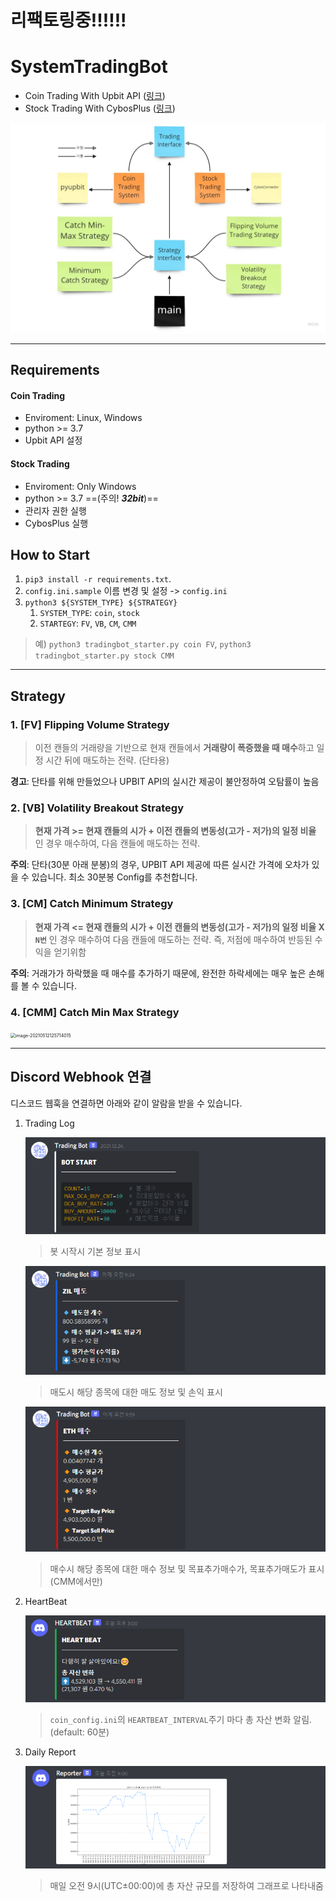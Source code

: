 # 리팩토링중!!!!!!
# SystemTradingBot

- Coin Trading With Upbit API ([링크](https://docs.upbit.com/))
- Stock Trading With CybosPlus ([링크](https://money2.daishin.com/E5/WTS/Customer/GuideTrading/DW_CybosPlus_Page.aspx?p=8812&v=8632&m=9508))

<img src="_img/SystemTrading.jpg" alt="SystemTrading.jpg" style="zoom: 50%;" />

---
## Requirements
#### Coin Trading

- Enviroment: Linux, Windows
- python >= 3.7
- Upbit API 설정

#### Stock Trading

- Enviroment: Only Windows
- python >= 3.7   ==(주의! **_32bit_**)==
- 관리자 권한 실행
- CybosPlus 실행

## How to Start
1. `pip3 install -r requirements.txt`.
2. `config.ini.sample` 이름 변경 및 설정 -> `config.ini`
3. `python3 ${SYSTEM_TYPE} ${STRATEGY}`
   1. `SYSTEM_TYPE`: `coin`, `stock`
   2. `STARTEGY`: `FV`, `VB`, `CM`, `CMM`
   
> 예) `python3 tradingbot_starter.py coin FV`, `python3 tradingbot_starter.py stock CMM`
---
## Strategy
### 1. [FV] Flipping Volume Strategy
> 이전 캔들의 거래량을 기반으로 현재 캔들에서 **거래량이 폭증했을 때 매수**하고 일정 시간 뒤에 매도하는 전략. (단타용)
>

**경고**: 단타를 위해 만들었으나 UPBIT API의 실시간 제공이 불안정하여 오탐률이 높음

### 2. [VB] Volatility Breakout Strategy
> **현재 가격 >= 현재 캔들의 시가 + 이전 캔들의 변동성(고가 - 저가)의 일정 비율** 인 경우 매수하여, 다음 캔들에 매도하는 전략.
>

**주의**: 단타(30분 아래 분봉)의 경우, UPBIT API 제공에 따른 실시간 가격에 오차가 있을 수 있습니다. 최소 30분봉 Config를 추천합니다.

### 3. [CM] Catch Minimum Strategy

>   **현재 가격 <= 현재 캔들의 시가 + 이전 캔들의 변동성(고가 - 저가)의 일정 비율 X `N번`** 인 경우 매수하여 다음 캔들에 매도하는 전략. 즉, 저점에 매수하여 반등된 수익을 얻기위함

**주의**: 거래가가 하락했을 때 매수를 추가하기 때문에, 완전한 하락세에는 매우 높은 손해를 볼 수 있습니다.

### 4. [CMM] Catch Min Max Strategy

<img src="_img/image-20210512125714015.png" alt="image-20210512125714015" style="zoom: 50%;" />

---

## Discord Webhook 연결

디스코드 웹훅을 연결하면 아래와 같이 알람을 받을 수 있습니다.

1. Trading Log

   ![image-20211228152114317](_img/image-20211228152114317.png)

   > 봇 시작시 기본 정보 표시

   ![image-20211228152128791](_img/image-20211228152128791.png)

   > 매도시 해당 종목에 대한 매도 정보 및 손익 표시

   ![image-20211228152139716](_img/image-20211228152139716.png)

   > 매수시 해당 종목에 대한 매수 정보 및 목표추가매수가, 목표추가매도가 표시(CMM에서만)

2. HeartBeat

   ![image-20211228152209063](_img/image-20211228152209063.png)

   > `coin_config.ini`의 `HEARTBEAT_INTERVAL`주기 마다 총 자산 변화 알림. (default: 60분)

3. Daily Report

   ![image-20211228152229823](_img/image-20211228152229823.png)

   > 매일 오전 9시(UTC±00:00)에 총 자산 규모를 저장하여 그래프로 나타내줌
